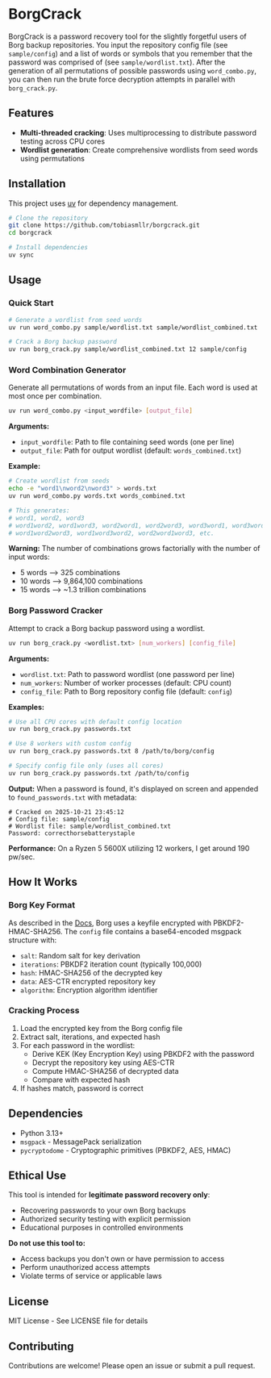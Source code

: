 # BorgCrack

BorgCrack is a password recovery tool for the slightly forgetful users of Borg backup repositories. You input the repository config file (see `sample/config`) and a list of words or symbols that you remember that the password was comprised of (see `sample/wordlist.txt`). After the generation of all permutations of possible passwords using `word_combo.py`, you can then run the brute force decryption attempts in parallel with `borg_crack.py`. 

## Features

- **Multi-threaded cracking**: Uses multiprocessing to distribute password testing across CPU cores
- **Wordlist generation**: Create comprehensive wordlists from seed words using permutations

## Installation

This project uses [uv](https://github.com/astral-sh/uv) for dependency management.

```bash
# Clone the repository
git clone https://github.com/tobiasmllr/borgcrack.git
cd borgcrack

# Install dependencies
uv sync
```

## Usage

### Quick Start

```bash
# Generate a wordlist from seed words
uv run word_combo.py sample/wordlist.txt sample/wordlist_combined.txt

# Crack a Borg backup password
uv run borg_crack.py sample/wordlist_combined.txt 12 sample/config
```

### Word Combination Generator

Generate all permutations of words from an input file. Each word is used at most once per combination.

```bash
uv run word_combo.py <input_wordfile> [output_file]
```

**Arguments:**
- `input_wordfile`: Path to file containing seed words (one per line)
- `output_file`: Path for output wordlist (default: `words_combined.txt`)

**Example:**
```bash
# Create wordlist from seeds
echo -e "word1\nword2\nword3" > words.txt
uv run word_combo.py words.txt words_combined.txt

# This generates:
# word1, word2, word3
# word1word2, word1word3, word2word1, word2word3, word3word1, word3word2
# word1word2word3, word1word3word2, word2word1word3, etc.
```

**Warning:** The number of combinations grows factorially with the number of input words:
- 5 words --> 325 combinations
- 10 words --> 9,864,100 combinations
- 15 words --> ~1.3 trillion combinations

### Borg Password Cracker

Attempt to crack a Borg backup password using a wordlist.

```bash
uv run borg_crack.py <wordlist.txt> [num_workers] [config_file]
```

**Arguments:**
- `wordlist.txt`: Path to password wordlist (one password per line)
- `num_workers`: Number of worker processes (default: CPU count)
- `config_file`: Path to Borg repository config file (default: `config`)

**Examples:**
```bash
# Use all CPU cores with default config location
uv run borg_crack.py passwords.txt

# Use 8 workers with custom config
uv run borg_crack.py passwords.txt 8 /path/to/borg/config

# Specify config file only (uses all cores)
uv run borg_crack.py passwords.txt /path/to/config
```

**Output:**
When a password is found, it's displayed on screen and appended to `found_passwords.txt` with metadata:
```
# Cracked on 2025-10-21 23:45:12
# Config file: sample/config
# Wordlist file: sample/wordlist_combined.txt
Password: correcthorsebatterystaple
```

**Performance:**
On a Ryzen 5 5600X utilizing 12 workers, I get around 190 pw/sec.

## How It Works

### Borg Key Format

As described in the [Docs](https://borgbackup.readthedocs.io/en/stable/internals/data-structures.html#key-files), Borg uses a keyfile encrypted with PBKDF2-HMAC-SHA256. The `config` file contains a base64-encoded msgpack structure with:
- `salt`: Random salt for key derivation
- `iterations`: PBKDF2 iteration count (typically 100,000)
- `hash`: HMAC-SHA256 of the decrypted key
- `data`: AES-CTR encrypted repository key
- `algorithm`: Encryption algorithm identifier

### Cracking Process

1. Load the encrypted key from the Borg config file
2. Extract salt, iterations, and expected hash
3. For each password in the wordlist:
   - Derive KEK (Key Encryption Key) using PBKDF2 with the password
   - Decrypt the repository key using AES-CTR
   - Compute HMAC-SHA256 of decrypted data
   - Compare with expected hash
4. If hashes match, password is correct

## Dependencies

- Python 3.13+
- `msgpack` - MessagePack serialization
- `pycryptodome` - Cryptographic primitives (PBKDF2, AES, HMAC)

## Ethical Use

This tool is intended for **legitimate password recovery only**:
- Recovering passwords to your own Borg backups
- Authorized security testing with explicit permission
- Educational purposes in controlled environments

**Do not use this tool to:**
- Access backups you don't own or have permission to access
- Perform unauthorized access attempts
- Violate terms of service or applicable laws

## License

MIT License - See LICENSE file for details

## Contributing

Contributions are welcome! Please open an issue or submit a pull request.